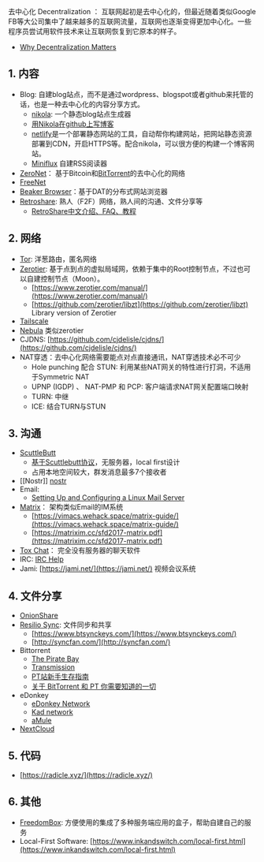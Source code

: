 去中心化 Decentralization ： 互联网起初是去中心化的，但最近随着类似Google FB等大公司集中了越来越多的互联网流量，互联网也逐渐变得更加中心化。一些程序员尝试用软件技术来让互联网恢复到它原本的样子。

-   [Why Decentralization Matters](https://onezero.medium.com/why-decentralization-matters-5e3f79f7638e)

## 1. 内容

-   Blog:
    自建blog站点，而不是通过wordpress、blogspot或者github来托管的话，也是一种去中心化的内容分享方式。
    -   [nikola](https://getnikola.com/blog/from-zero-to-nikola-in-one-minute-without-installing-anything.html): 一个静态blog站点生成器
    -   [用Nikola在github上写博客](/%E7%94%A8Nikola%E5%9C%A8github%E4%B8%8A%E5%86%99%E5%8D%9A%E5%AE%A2)
    -   [netlify](https://www.netlify.com/)是一个部署静态网站的工具，自动帮你构建网站，把网站静态资源部署到CDN，开启HTTPS等。配合nikola，可以很方便的构建一个博客网站。
    -   [Miniflux](https://miniflux.app/) 自建RSS阅读器
-   [ZeroNet](https://zeronet.io/)： 基于Bitcoin和[BitTorrent](/BitTorrent)的去中心化的网络
-   [FreeNet](https://en.wikipedia.org/wiki/Freenet)
-   [Beaker Browser](https://beakerbrowser.com/)：基于DAT的分布式网站浏览器
-   [Retroshare](https://retroshare.cc/): 熟人（F2F）网络，熟人间的沟通、文件分享等
    -   [RetroShare中文介绍、FAQ、教程](https://github.com/gongzisun/cnretroshare)

## 2. 网络

-   [Tor](/%E7%A7%91%E5%AD%A6%E4%B8%8A%E7%BD%91#Tor): 洋葱路由，匿名网络
-   [Zerotier](https://www.zerotier.com): 基于点到点的虚拟局域网，依赖于集中的Root控制节点，不过也可以自建控制节点（Moon）。
    -   [https://www.zerotier.com/manual/](https://www.zerotier.com/manual/)
    -   [https://github.com/zerotier/libzt](https://github.com/zerotier/libzt) Library version of Zerotier
-   [Tailscale](https://tailscale.com/)
-   [Nebula](https://github.com/slackhq/nebula) 类似zerotier
-   CJDNS:
    [https://github.com/cjdelisle/cjdns/](https://github.com/cjdelisle/cjdns/)
-   NAT穿透：去中心化网络需要能点对点直接通讯，NAT穿透技术必不可少
    -   Hole punching 配合 STUN: 利用某些NAT网关的特性进行打洞，不适用于Symmetric NAT
    -   UPNP (IGDP) 、 NAT-PMP 和 PCP: 客户端请求NAT网关配置端口映射
    -   TURN: 中继
    -   ICE: 结合TURN与STUN

## 3. 沟通

-   [ScuttleButt](https://scuttlebutt.nz/)
    -   [基于Scuttlebutt协议](https://ssbc.github.io/scuttlebutt-protocol-guide/)，无服务器，local first设计
    -   占用本地空间较大，群发消息最多7个接收者
-   [[Nostr]] [nostr](Nostr.md)
-   Email:
    -   [Setting Up and Configuring a Linux Mail Server](https://www.plesk.com/blog/various/setting-up-and-configuring-a-linux-mail-server/)
-   [Matrix](https://matrix.org/)： 架构类似Email的IM系统
    -   [https://vimacs.wehack.space/matrix-guide/](https://vimacs.wehack.space/matrix-guide/)
    -   [https://matrixim.cc/sfd2017-matrix.pdf](https://matrixim.cc/sfd2017-matrix.pdf)
-   [Tox Chat](https://tox.chat/)： 完全没有服务器的聊天软件
-   IRC: [IRC Help](http://www.irchelp.org/)
-   Jami: [https://jami.net/](https://jami.net/) 视频会议系统

## 4. 文件分享

-   [OnionShare](https://onionshare.org/)
-   [Resilio Sync](https://www.resilio.com/): 文件同步和共享
    -   [https://www.btsynckeys.com/](https://www.btsynckeys.com/)
    -   [http://syncfan.com/](http://syncfan.com/)
-   Bittorrent
    -   [The Pirate Bay](https://thepirate-bay.org/)
    -   [Transmission](https://transmissionbt.com/)
    -   [PT站新手生存指南](https://jianrry.com/archives/80/)
    -   [关于 BitTorrent 和 PT
        你需要知道的一切](https://einverne.github.io/post/2020/02/everything-related-about-bittorrent-and-pt.html)
-   eDonkey
    -   [eDonkey
        Network](https://en.wikipedia.org/wiki/EDonkey_network)
    -   [Kad network](https://en.wikipedia.org/wiki/Kad_network)
    -   [aMule](http://amule.org/)
-   [NextCloud](https://nextcloud.com/)

## 5. 代码

-   [https://radicle.xyz/](https://radicle.xyz/)

## 6. 其他

-   [FreedomBox](https://freedombox.org/): 方便使用的集成了多种服务端应用的盒子，帮助自建自己的服务
-   Local-First Software: [https://www.inkandswitch.com/local-first.html](https://www.inkandswitch.com/local-first.html)

